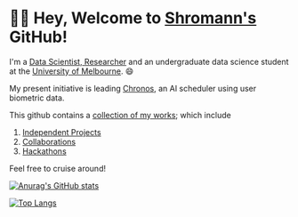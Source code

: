 # 👋🏼  Hey, Welcome to [Shromann's](https://www.linkedin.com/in/shromannmajumder/) GitHub!

I'm a [Data Scientist, Researcher](https://www.linkedin.com/in/shromannmajumder/) and an undergraduate data science student at the [University of Melbourne](https://study.unimelb.edu.au/find/courses/major/data-science/). 😄

My present initiative is leading [Chronos](https://github.com/shromann/Chronos), an AI scheduler using user biometric data. 

This github contains a [collection of my works](https://github.com/shromann?tab=repositories); which include
1. [Independent Projects](https://github.com/shromann/NYC-GeoSpatial-Analysis)
2. [Collaborations](https://github.com/shromann/RoPaSci-360-Ai)
3. [Hackathons](https://github.com/shromann/Google-Hackathon)

Feel free to cruise around!


[![Anurag's GitHub stats](https://github-readme-stats.vercel.app/api?username=shromann&count_private=true&theme=react&show_icons=true&hide=issues)](https://github.com/anuraghazra/github-readme-stats)

[![Top Langs](https://github-readme-stats.vercel.app/api/top-langs/?username=shromann&langs_count=8&layout=compact&theme=react)](https://github.com/anuraghazra/github-readme-stats)
<!--
**shromann/shromann** is a ✨ _special_ ✨ repository because its `README.md` (this file) appears on your GitHub profile.

Here are some ideas to get you started:

- 🔭 I’m currently working on ...
- 🌱 I’m currently learning ...
- 👯 I’m looking to collaborate on ...
- 🤔 I’m looking for help with ...
- 💬 Ask me about ...
- 📫 How to reach me: ...
- 😄 Pronouns: ...
- ⚡ Fun fact: ...
-->
